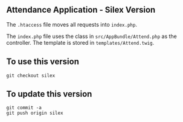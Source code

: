 
Attendance Application - Silex Version
--------------------------------------

The `.htaccess` file moves all requests into `index.php`.  

The `index.php` file uses the class in `src/AppBundle/Attend.php` as the controller.
The template is stored in `templates/Attend.twig`.

To use this version
-------------------

    git checkout silex

To update this version
----------------------

    git commit -a
    git push origin silex


